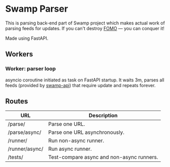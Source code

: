# Swamp Parser

This is parsing back-end part of Swamp project which makes actual work of parsing feeds for updates. If you can't destroy [FOMO](https://en.wikipedia.org/wiki/Fear_of_missing_out) — you can conquer it!

Made using FastAPI.

## Workers

### Worker: parser loop
asyncio coroutine initiated as task on FastAPI startup. It waits 3m, parses all feeds (provided by [swamp-api](https://github.com/olehkrupko/swamp-api)) that require update and repeats forever.

## Routes

| **URL**        | **Description**                           |
| ---            | ---                                       |
| /parse/        | Parse one URL.                            |
| /parse/async/  | Parse one URL asynchronously.             |
| /runner/       | Run non-async runner.                     |
| /runner/async/ | Run async runner.                         |
| /tests/        | Test-compare async and non-async runners. |
